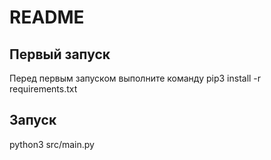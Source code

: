 # README

## Первый запуск
Перед первым запуском выполните команду pip3 install -r requirements.txt

## Запуск
python3 src/main.py
